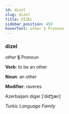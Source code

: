 ```yaml
---
id: dizel
slug: dizel
title: DİZEL
sidebar_position: 459
hoverText: other § Pronoun
---
```


### dizel

*other* **§** Pronoun

**Verb**: to be an other

**Noun**: an other

**Modifier**: raveres

Azerbaijani digər [ˈdid͡ʒær]

*Turkic Language Family*